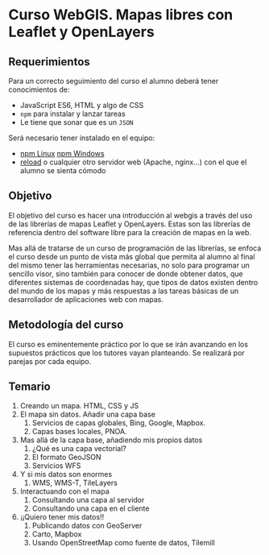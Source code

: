 # Curso WebGIS. Mapas libres con Leaflet y OpenLayers

## Requerimientos
Para un correcto seguimiento del curso el alumno deberá tener conocimientos de:

* JavaScript ES6, HTML y algo de CSS
* `npm` para instalar y lanzar tareas
* Le tiene que sonar que es un `JSON`

Será necesario tener instalado en el equipo:

* [npm Linux](https://nodejs.org/en/download/package-manager/) [npm Windows](https://nodejs.org/en/download/)
* [reload](https://www.npmjs.com/package/reload) o cualquier otro servidor web (Apache, nginx...) con el que el alumno se sienta cómodo

## Objetivo
El objetivo del curso es hacer una introducción al webgis a través del uso de las librerías de mapas Leaflet y OpenLayers. Estas son las librerías de referencia dentro del software libre para la creación de mapas en la web.

Mas allá de tratarse de un curso de programación de las librerías, se enfoca el curso desde un punto de vista más global que permita al alumno al final del mismo tener las herramientas necesarias, no solo para programar un sencillo visor, sino también para conocer de donde obtener datos, que diferentes sistemas de coordenadas hay, que tipos de datos existen dentro del mundo de los mapas y más respuestas a las tareas básicas de un desarrollador de aplicaciones web con mapas.

## Metodología del curso
El curso es eminentemente práctico por lo que se irán avanzando en los supuestos prácticos que los tutores vayan planteando. Se realizará por parejas por cada equipo.

## Temario
1. Creando un mapa. HTML, CSS y JS
2. El mapa sin datos. Añadir una capa base
    1. Servicios de capas globales, Bing, Google, Mapbox.
    2. Capas bases locales, PNOA.
3. Mas allá de la capa base, añadiendo mis propios datos
    1. ¿Qué es una capa vectorial?
    2. El formato GeoJSON
    3. Servicios WFS
4. Y si mis datos son enormes
    1. WMS, WMS-T, TileLayers
5. Interactuando con el mapa
    1. Consultando una capa al servidor
    2. Consultando una capa en el cliente
6. ¡¡Quiero tener mis datos!!
    1. Publicando datos con GeoServer
    2. Carto, Mapbox
    3. Usando OpenStreetMap como fuente de datos, Tilemill


